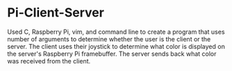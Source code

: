 # Pi-Client-Server
Used C, Raspberry Pi, vim, and command line to create a program that uses number of arguments to determine whether the user is the client or the server. The client uses their joystick to determine what color is displayed on the server's Raspberry Pi framebuffer. The server sends back what color was received from the client.
